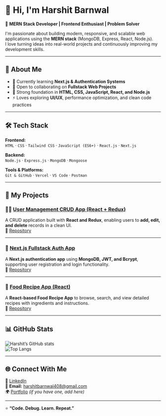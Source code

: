 # 👋 Hi, I'm Harshit Barnwal  

🚀 **MERN Stack Developer | Frontend Enthusiast | Problem Solver**  

I'm passionate about building modern, responsive, and scalable web applications using the **MERN stack** (MongoDB, Express, React, Node.js).  
I love turning ideas into real-world projects and continuously improving my development skills.

---

## 🧠 About Me  
- 🌱 Currently learning **Next.js & Authentication Systems**  
- 💼 Open to collaborating on **Fullstack Web Projects**  
- 🧩 Strong foundation in **HTML, CSS, JavaScript, React, and Node.js**  
- ⚡ Loves exploring **UI/UX**, performance optimization, and clean code practices  

---

## 🛠️ Tech Stack  

**Frontend:**  
`HTML` · `CSS` · `Tailwind CSS` · `JavaScript (ES6+)` · `React.js` · `Next.js`  

**Backend:**  
`Node.js` · `Express.js` · `MongoDB` · `Mongoose`  

**Tools & Platforms:**  
`Git & GitHub` · `Vercel` · `VS Code` · `Postman`  

---

## 🚀 My Projects  

### 🧑‍💻 [User Management CRUD App (React + Redux)](https://user-management-crud-app-beta.vercel.app/)
A CRUD application built with **React and Redux**, enabling users to **add, edit, and delete** records in a clean UI.  
🔗 [Repository](https://github.com/Harshit-Learn/User-Management-CRUD-App-using-React-Redux)

---

### 🔐 [Next.js Fullstack Auth App](https://nextjs-fullstack-auth-app-five.vercel.app/)
A **Next.js authentication app** using **MongoDB, JWT, and Bcrypt**, supporting user registration and login functionality.  
🔗 [Repository](https://github.com/Harshit-Learn/Nextjs-Fullstack-Auth-App)

---

### 🍔 [Food Recipe App (React)](https://food-recipe-app-git-main-harshit-barnwals-projects.vercel.app/)
A **React-based Food Recipe App** to browse, search, and view detailed recipes with ingredients and instructions.  
🔗 [Repository](https://github.com/Harshit-Learn/Food-Recipe-App)

---

## 📊 GitHub Stats  

![Harshit’s GitHub stats](https://github-readme-stats.vercel.app/api?username=Harshit-Learn&show_icons=true&theme=tokyonight)  
![Top Langs](https://github-readme-stats.vercel.app/api/top-langs/?username=Harshit-Learn&layout=compact&theme=tokyonight)

---

## 🌐 Connect With Me  

💼 [LinkedIn](https://www.linkedin.com/in/harshitbarnwal/)  
📧 **Email:** harshitbarnwal408@gmail.com  
🌍 [Portfolio](https://harshitbarnwal.vercel.app/) _(if you have one, add here)_

---

⭐ **“Code. Debug. Learn. Repeat.”**  
